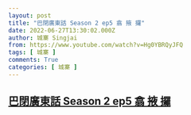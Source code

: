 ```yaml
---
layout: post
title: "巴閉廣東話 Season 2 ep5 翕 掖 攞"
date: 2022-06-27T13:30:02.000Z
author: 城寨 Singjai
from: https://www.youtube.com/watch?v=Hg0YBRQyJFQ
tags: [ 城寨 ]
comments: True
categories: [ 城寨 ]
---
```

<!--1656336602000-->
[巴閉廣東話 Season 2 ep5 翕 掖 攞](https://www.youtube.com/watch?v=Hg0YBRQyJFQ)
------

<div>

</div>
